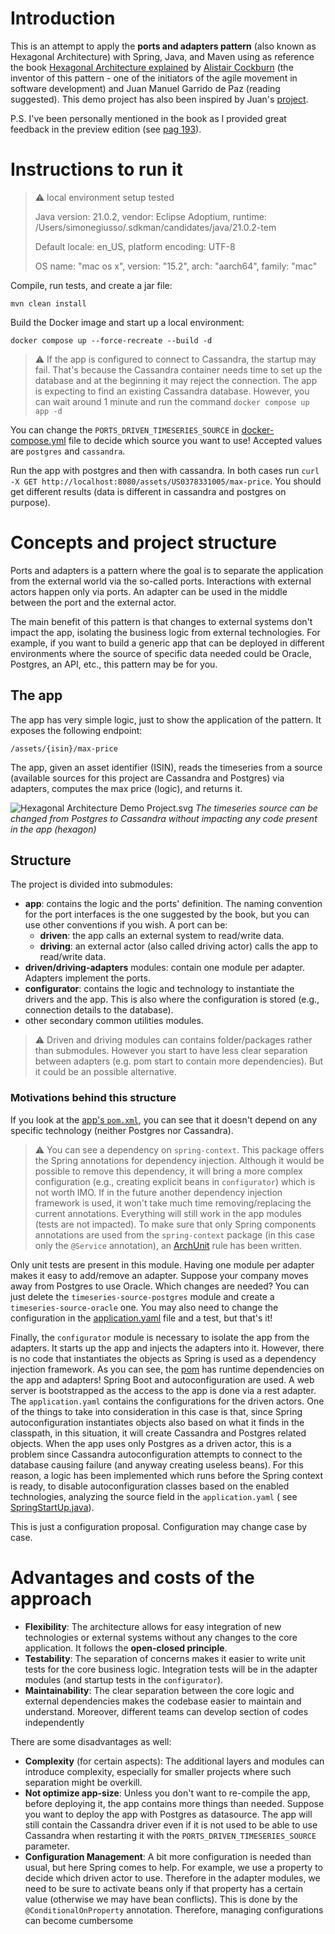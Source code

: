 # Introduction

This is an attempt to apply the **ports and adapters pattern** (also known as Hexagonal Architecture) with Spring, Java, and
Maven using as reference the
book [Hexagonal Architecture explained]([https://store7710079.company.site/Hexagonal-Architecture-Explained-p655931616](https://alistaircockburn.company.site/Epub-Hexagonal-Architecture-Explained-Updated-1st-ed-p751233517)) by [Alistair
Cockburn](https://en.wikipedia.org/wiki/Alistair_Cockburn) (the inventor of this pattern - one of the initiators of the agile movement in software development) and Juan Manuel Garrido de Paz (reading suggested). This demo project has also been
inspired by Juan's [project](https://github.com/jmgarridopaz/bluezone).

P.S. I've been personally mentioned in the book as I provided great feedback in the preview edition (see [pag 193](https://alistaircockburn.com/hexarch%20v1.1b%20DIFFS%2020250420-1012%20paper+epub.docx.pdf)).

# Instructions to run it

> ⚠️ local environment setup tested
>
> Java version: 21.0.2, vendor: Eclipse Adoptium, runtime: /Users/simonegiusso/.sdkman/candidates/java/21.0.2-tem
>
> Default locale: en_US, platform encoding: UTF-8
>
> OS name: "mac os x", version: "15.2", arch: "aarch64", family: "mac"

Compile, run tests, and create a jar file:

`mvn clean install`

Build the Docker image and start up a local environment:

`docker compose up --force-recreate --build -d`

> ⚠️ If the app is configured to connect to Cassandra, the startup may fail. That's because the Cassandra container needs time to
> set up the database and at the beginning it may reject the connection. The app is expecting to find an existing Cassandra
> database. However, you can wait around 1 minute and run the command `docker compose up app -d`

You can change the `PORTS_DRIVEN_TIMESERIES_SOURCE` in [docker-compose.yml](sandbox/docker-compose.yml) file to decide which
source you want to use! Accepted values are `postgres` and `cassandra`.

Run the app with postgres and then with cassandra. In both cases run
`curl -X GET http://localhost:8080/assets/US0378331005/max-price`. You should get different results (data is different in
cassandra and postgres on purpose).

# Concepts and project structure

Ports and adapters is a pattern where the goal is to separate the application from the external world via the so-called ports.
Interactions with external actors happen only via ports. An adapter can be used in the middle between the port and the external
actor.

The main benefit of this pattern is that changes to external systems don't impact the app, isolating the business logic from
external technologies. For example, if you want to build a generic app that can be deployed in different environments where the
source of specific data needed could be Oracle, Postgres, an API, etc., this pattern may be for you.

## The app

The app has very simple logic, just to show the application of the pattern. It exposes the following endpoint:

`/assets/{isin}/max-price`

The app, given an asset identifier (ISIN), reads the timeseries from a source (available sources for this project are Cassandra
and Postgres) via adapters, computes the max price (logic), and returns it.

![Hexagonal Architecture Demo Project.svg](bookdoc-images/Hexagonal%20Architecture%20Demo%20Project.svg)
*The timeseries source can be changed from Postgres to Cassandra without impacting any code present in the app (hexagon)*

## Structure

The project is divided into submodules:

- **app**: contains the logic and the ports' definition. The naming convention for the port interfaces is the one suggested by the
  book, but you can use other conventions if you wish. A port can be:
    - **driven**: the app calls an external system to read/write data.
    - **driving**: an external actor (also called driving actor) calls the app to read/write data.
- **driven/driving-adapters** modules: contain one module per adapter. Adapters implement the ports.
- **configurator**: contains the logic and technology to instantiate the drivers and the app. This is also where the configuration
  is stored (e.g., connection details to the database).
- other secondary common utilities modules.

> ⚠️ Driven and driving modules can contains folder/packages rather than submodules. However you start to have less clear separation
> between adapters (e.g. pom start to contain more dependencies). But it could be an possible alternative.

### Motivations behind this structure

If you look at the [app's `pom.xml`](app/pom.xml), you can see that it doesn't depend on any specific technology (neither Postgres
nor Cassandra).

> ⚠️ You can see a dependency on `spring-context`. This package offers the Spring annotations for dependency injection. Although
> it
> would be possible to remove this dependency, it will bring a more complex configuration (e.g., creating explicit beans in
`configurator`) which is not worth IMO. If in the future another dependency injection framework is used, it won't take much time
> removing/replacing the current annotations. Everything will still work in the app modules (tests are not impacted). To make sure
> that only Spring components annotations are used from the `spring-context` package (in this case only the `@Service`
> annotation),
> an [ArchUnit](https://www.archunit.org) rule has been written.

Only unit tests are present in this module. Having one module per adapter makes it easy to add/remove an adapter. Suppose your
company moves away from Postgres to use Oracle. Which changes are needed? You can just delete the `timeseries-source-postgres`
module and create a `timeseries-source-oracle` one. You may also need to change the configuration in
the [application.yaml](configurator/src/main/resources/application.yaml) file and a test, but that's it!

Finally, the `configurator` module is necessary to isolate the app from the adapters. It starts up the app and injects the
adapters into it. However, there is no code that instantiates the objects as Spring is used as a dependency injection framework.
As you can see, the [pom](configurator/pom.xml) has runtime dependencies on the app and adapters! Spring Boot and
autoconfiguration are used. A web server is bootstrapped as the access to the app is done via a rest adapter. The
`application.yaml` contains the configurations for the driven actors. One of the things to take into consideration in this case is
that, since Spring autoconfiguration instantiates objects also based on what it finds in the classpath, in this situation, it will
create Cassandra and Postgres related objects. When the app uses only Postgres as a driven actor, this is a problem since
Cassandra autoconfiguration attempts to connect to the database causing failure (and anyway creating useless beans). For this
reason, a logic has been implemented which runs before the Spring context is ready, to disable autoconfiguration classes based on
the enabled technologies, analyzing the source field in the `application.yaml` (
see [SpringStartUp.java](configurator/src/main/java/org/simonegiusso/configurator/SpringStartUp.java)).

This is just a configuration proposal. Configuration may change case by case.

# Advantages and costs of the approach

- **Flexibility**: The architecture allows for easy integration of new technologies or external systems without any changes
  to the core application. It follows the **open-closed principle**.
- **Testability**: The separation of concerns makes it easier to write unit tests for the core business logic. Integration tests
  will be in the adapter modules (and startup tests in the `configurator`).
- **Maintainability**: The clear separation between the core logic and external dependencies makes the codebase easier to maintain
  and understand. Moreover, different teams can develop section of codes independently

There are some disadvantages as well:

- **Complexity** (for certain aspects): The additional layers and modules can introduce complexity, especially for smaller
  projects where such separation might be overkill.
- **Not optimize app-size**: Unless you don't want to re-compile the app, before deploying it, the app contains more things than
  needed. Suppose you want to deploy the app with Postgres as datasource. The app will still contain the Cassandra driver even if
  it is not used to be able to use Cassandra when restarting it with the `PORTS_DRIVEN_TIMESERIES_SOURCE` parameter.
- **Configuration Management**: A bit more configuration is needed than usual, but here Spring comes to help. For example, we use
  a property to decide which driven actor to use. Therefore in the adapter modules, we need to be sure to activate beans only if
  that property has a certain value (otherwise we may have bean conflicts). This is done by the `@ConditionalOnProperty`
  annotation.
  Therefore, managing configurations can become cumbersome
